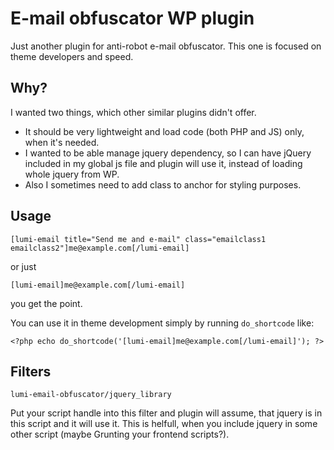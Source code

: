 E-mail obfuscator WP plugin
===
Just another plugin for anti-robot e-mail obfuscator. This one is focused on theme developers and speed.

Why?
---
I wanted two things, which other similar plugins didn't offer.

 - It should be very lightweight and load code (both PHP and JS) only, when it's needed.
 - I wanted to be able manage jquery dependency, so I can have jQuery included in my global js file and plugin will use it, instead of loading whole jquery from WP.
 - Also I sometimes need to add class to anchor for styling purposes.

Usage
---
    [lumi-email title="Send me and e-mail" class="emailclass1 emailclass2"]me@example.com[/lumi-email]

or just

    [lumi-email]me@example.com[/lumi-email]

you get the point.

You can use it in theme development simply by running `do_shortcode` like:

    <?php echo do_shortcode('[lumi-email]me@example.com[/lumi-email]'); ?>

Filters
---

    lumi-email-obfuscator/jquery_library
    
Put your script handle into this filter and plugin will assume, that jquery is in this script and it will use it. This is helfull, when you include jquery in some other script (maybe Grunting your frontend scripts?).
